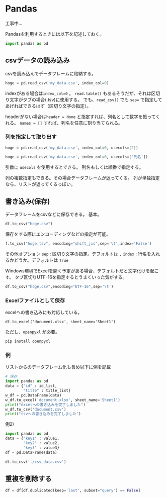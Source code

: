 # Pandas

工事中…

Pandasを利用するときには以下を記述しておく。
```py
import pandas as pd
```

## csvデータの読み込み
csvを読み込んでデータフレームに格納する。
```py
hoge = pd.read_csv('my_data.csv', index_col=0)
```
indexがある場合は`index_col=0` 。
`read.table()` もあるそうだが、それは区切り文字がタブの場合(.tsv)に使用する。
でも、`read_csv()` でも `sep=` で指定してあげればできるはず（区切り文字の指定）。

headerがない場合は`header = None` と指定すれば、列名として数字を振ってくれる。
`names = []` すれば、列名を任意に割り当てられる。

### 列を指定して取り出す

```py
hoge = pd.read_csv('my_data.csv', index_col=0, usecols=[2])
```
```py
hoge = pd.read_csv('my_data.csv', index_col=0, usecols=['列名'])
```
引数に `usecols` を使用するとできる。
列名もしくは順番で指定する。

列の複数指定もできる。その場合データフレームが返ってくる。
列が単独指定なら、リストが返ってくるっぽい。

## 書き込み(保存)
データフレームをcsvなどに保存できる。
基本。
```py
df.to_csv("hoge.csv")
```
保存をする際にエンコーディングなどの指定が可能。
```py
f.to_csv("hoge.tsv", encoding="shift_jis",sep='\t',index='False')
```
その他オプション
`sep` : 区切り文字の指定。デフォルトは `,`
`index` : 行名を入れるかどうか。デフォルトは `True`

Windows環境でExcelを開く予定がある場合、デフォルトだと文字化けを起こす。
タブ区切りUTF-16を指定するとうまくいった気がする。
```py
df.to_csv("hoge.csv",encoding="UTF-16",sep='\t')
```

### Excelファイルとして保存
excelへの書き込みにも対応している。
```
df.to_excel('document.xlsx', sheet_name='Sheet1')
```
ただし、`openpyxl` が必要。
```sh
pip install openpyxl
```

### 例
リストからのデータフレーム化も含め以下に例を記載
```py
# 保存
import pandas as pd
data = {"id" : id_list,
        "title" : title_list}
w_df = pd.DataFrame(data)
w_df.to_excel('document.xlsx', sheet_name='Sheet1')
print("excelへの書き込みを完了しました")
w_df.to_csv('document.csv')
print("csvへの書き込みを完了しました")
```

例2)
```py
import pandas as pd
data = {"key1" : value1,
        "key2" : value2,
        "key3" : value3}
df = pd.DataFrame(data)
    
df.to_csv('./csv_data.csv')
```

## 重複を削除する

```py
df = df[df.duplicated(keep='last', subset="query") == False]
```



